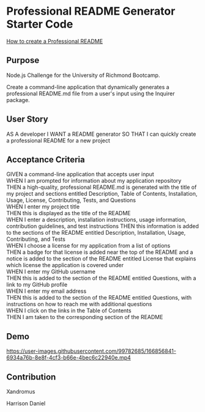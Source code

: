 # Professional README Generator Starter Code

[How to create a Professional README](https://coding-boot-camp.github.io/full-stack/github/professional-readme-guide)

## Purpose

Node.js Challenge for the University of Richmond Bootcamp.

Create a command-line application that dynamically generates a professional README.md file from a user's input using the Inquirer package.

## User Story

AS A developer
I WANT a README generator
SO THAT I can quickly create a professional README for a new project

## Acceptance Criteria

GIVEN a command-line application that accepts user input  
WHEN I am prompted for information about my application repository  
THEN a high-quality, professional README.md is generated with the title of my project and sections entitled Description, Table of Contents, Installation, Usage, License, Contributing, Tests, and Questions  
WHEN I enter my project title  
THEN this is displayed as the title of the README  
WHEN I enter a description, installation instructions, usage information, contribution guidelines, and test instructions
THEN this information is added to the sections of the README entitled Description, Installation, Usage, Contributing, and Tests  
WHEN I choose a license for my application from a list of options  
THEN a badge for that license is added near the top of the README and a notice is added to the section of the README entitled License that explains which license the application is covered under  
WHEN I enter my GitHub username  
THEN this is added to the section of the README entitled Questions, with a link to my GitHub profile  
WHEN I enter my email address  
THEN this is added to the section of the README entitled Questions, with instructions on how to reach me with additional questions  
WHEN I click on the links in the Table of Contents  
THEN I am taken to the corresponding section of the README

## Demo
https://user-images.githubusercontent.com/99782685/166856841-6934a76b-8e8f-4cf3-b66e-4bec6c22940e.mp4

## Contribution

Xandromus

Harrison Daniel


